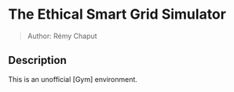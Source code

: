 # The Ethical Smart Grid Simulator
> Author: Rémy Chaput

## Description

This is an unofficial [Gym] environment.